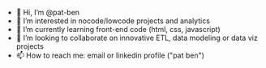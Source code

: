 - 👋 Hi, I’m @pat-ben
- 👀 I’m interested in nocode/lowcode projects and analytics
- 🌱 I’m currently learning front-end code (html, css, javascript)
- 💞️ I’m looking to collaborate on innovative ETL, data modeling or data viz projects
- 📫 How to reach me: email or linkedin profile ("pat ben")

<!---
pat-ben/pat-ben is a ✨ special ✨ repository because its `README.md` (this file) appears on your GitHub profile.
You can click the Preview link to take a look at your changes.
--->
